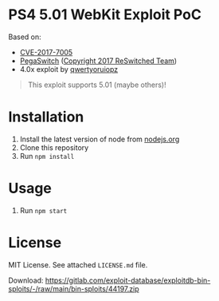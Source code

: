 PS4 5.01 WebKit Exploit PoC
===========================
Based on:
 - [CVE-2017-7005](https://bugs.chromium.org/p/project-zero/issues/detail?id=1208)
 - [PegaSwitch](https://github.com/reswitched/pegaswitch) ([Copyright 2017 ReSwitched Team](https://github.com/reswitched/pegaswitch/blob/master/LICENSE.md))
 - 4.0x exploit by [qwertyoruiopz](https://twitter.com/qwertyoruiopz)


> This exploit supports 5.01 (maybe others)!

Installation
============

1. Install the latest version of node from [nodejs.org](https://nodejs.org)
2. Clone this repository
3. Run `npm install`

Usage
=====

1. Run `npm start`

License
=======

MIT License. See attached `LICENSE.md` file.

Download: https://gitlab.com/exploit-database/exploitdb-bin-sploits/-/raw/main/bin-sploits/44197.zip